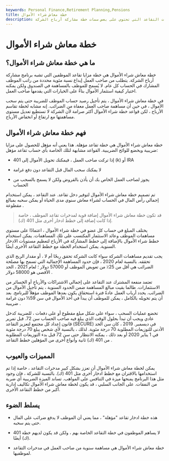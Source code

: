 ```yaml
---
keywords: Personal Finance,Retirement Planning,Pensions
title: خطة معاش شراء الأموال
description: خطة معاش شراء الأموال هي نوع من خطة مدخرات التقاعد التي تحتوي على بعض سمات خطة مشاركة أرباح الشركة.
---
```


# خطة معاش شراء الأموال
## ما هي خطة معاش شراء الأموال؟

خطة معاش شراء الأموال هي خطة مزايا تقاعد الموظفين التي تشبه برنامج مشاركة أرباح الشركة. يتطلب من صاحب العمل إيداع نسبة مئوية محددة من راتب الموظف المشارك في الحساب كل عام. لا يُسمح للموظف بالمساهمة في الصندوق ولكن يمكنه اختيار كيفية استثمار الأموال بناءً على الخيارات التي يقدمها صاحب العمل.

في خطة معاش شراء الأموال ، يتم تأجيل رصيد حساب الموظف للضريبة حتى يتم سحب الأموال ، في حين أن مساهمة صاحب العمل معفاة من الضرائب. إنه مشابه لخطة تقاسم الأرباح ، لكن قواعد خطة شراء الأموال أكثر صرامة لأن الشركة لا تستطيع تعديل مستوى مساهمتها مع ارتفاع أو انخفاض الأرباح.

## فهم خطة معاش شراء الأموال

خطة معاش شراء الأموال هي خطة تقاعد مؤهلة. هذا يعني أنه مؤهل للحصول على مزايا ضريبية ويخضع للوائح الضريبية. القواعد مشابهة لتلك الخاصة بأي حساب تقاعد مؤهل:

- إذا تركت صاحب العمل ، فيمكنك تحويل الأموال إلى 401 (k) أو IRA

- لا يمكنك سحب المال قبل التقاعد دون دفع غرامة

- يجوز لصاحب العمل الخاص بك أن يأذن بالقروض ولكن لا يسمح بالسحب من الحساب

تم تصميم خطة معاش شراء الأموال لتوفير دخل تقاعد. عند التقاعد ، يمكن استخدام إجمالي رأس المال في الحساب لشراء معاش سنوي مدى الحياة أو يمكن سحبه بمبالغ مقطوعة .

> قد تكون خطة معاش شراء الأموال إضافة قوية لمدخرات تقاعد الموظف ، خاصة إذا كانت إضافة إلى خطط ادخار أخرى مثل 401 (ك).

>

يختلف المبلغ في حساب كل عضو في خطة شراء الأموال ، اعتمادًا على مستوى مساهمات الموظف وعائد الاستثمار المكتسب على تلك المساهمات. يمكن استخدام خطط شراء الأموال بالإضافة إلى خطط المشاركة في الأرباح لتعظيم مستويات الادخار السنوية. يمكن استخدام الخطة مع خطط التقاعد الأخرى أيضًا.

يجب تقديم مساهمات الشركة سواء كانت الشركة تحقق ربحًا أم لا ، أو مقدار الربح الذي تحققه. بالنسبة لعام 2020 ، فإن حدود المساهمة الإجمالية التي تسمح بها مصلحة الضرائب هي أقل من 25٪ من تعويض الموظف أو 57000 دولار ؛ لعام 2021 ، الحد الأقصى هو 58000 دولار .

تعتمد منفعة المشترك عند التقاعد على إجمالي الاشتراكات والأرباح أو الخسائر من الاستثمارات. طالما بقيت مبالغ المساهمة ضمن الحدود السنوية ، يتم تأجيل الأموال من الضرائب. يحدد أرباب العمل عادةً فترة استحقاق يكون بعدها الموظف مؤهلاً للبرنامج. بعد أن يتم تخويله بالكامل ، يمكن للموظف أن يبدأ في أخذ الأموال في سن 59½ دون غرامة ضريبية .

تخضع عمليات السحب ، سواء على شكل مبلغ مقطوع أو على دفعات ، للضريبة كدخل عادي ويجب أن تبدأ بحلول الوقت الذي يبلغ فيه صاحب الحساب سن 72. قبل تمرير قانون إعداد كل مجتمع لتعزيز التقاعد (SECURE) في ديسمبر. 2019 ، كان سن الحد الأدنى للتوزيعات المطلوبة 70 درجة مئوية. لذلك ، بالنسبة لأي شخص يبلغ 70 درجة مئوية في 1 يناير 2020 أو بعد ذلك ، يمكنه الانتظار حتى سن 72 قبل بدء التوزيعات المطلوبة من 401 (ك) ثانية وأنواع أخرى من المؤهلين خطط التقاعد .

## المميزات والعيوب

يمكن لخطة معاش شراء الأموال أن تعزز بشكل كبير مدخرات التقاعد ، خاصة إذا تم استخدامها بالاقتران مع خطط ادخار أخرى مثل 401 (ك). بالنسبة للشركة ، فإن وجود مثل هذا البرنامج يمنحها ميزة في التنافس على المواهب. تساند الميزة الضريبية أي ضربة من النفقات. على الجانب السلبي ، قد يكون لخطة معاش شراء الأموال تكاليف إدارية أكبر من خطط التقاعد الأخرى.

## يسلط الضوء

- هذه خطة ادخار تقاعد "مؤهلة" ، مما يعني أن الموظف لا يدفع ضرائب على المال حتى يتم سحبه.

- لا يساهم الموظفون في خطة التقاعد الخاصة بهم ، ولكن قد يكون لديهم خطة 401 (ك) أيضًا.

- خطة معاش شراء الأموال هي مساهمة سنوية من صاحب العمل في مدخرات التقاعد لموظفيها.

